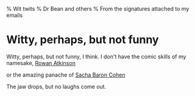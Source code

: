 % Wit twits
% Dr Bean and others
% From the signatures attached to my emails

# Witty, perhaps, but not funny

Witty, perhaps, but not funny,
I think. I don't have the comic 
skills of my namesake,
[Rowan Atkinson][1]

[1]: https://en.wikipedia.org/wiki/Rowan_Atkinson

or the amazing panache of
[Sacha Baron Cohen][2]

[2]: https://en.wikipedia.org/wiki/Sacha_Baron_Cohen

The jaw drops, but no laughs come out.
